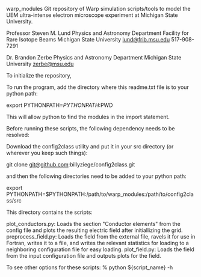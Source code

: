 warp_modules
Git repository of Warp simulation scripts/tools to model the UEM 
ultra-intense electron microscope experiment at 
Michigan State University. 

Professor Steven M. Lund
Physics and Astronomy Department
Facility for Rare Isotope Beams
Michigan State University
lund@frib.msu.edu
517-908-7291

Dr. Brandon Zerbe 
Physics and Astronomy Department
Michigan State University
zerbe@msu.edu 


To initialize the repository, 

To run the program, add the directory where this readme.txt file is to your 
python path:

  export PYTHONPATH=$PYTHONPATH:$PWD

This will allow python to find the modules in the import statement.

Before running these scripts, the following dependency needs to be resolved:

  Download the config2class utility and put it in your src directory (or wherever 
  you keep such things):

  git clone git@github.com:billyziege/config2class.git

and then the following directories need to be added to your python path:

  export PYTHONPATH=$PYTHONPATH:/path/to/warp_modules:/path/to/config2class/src

This directory contains the scripts:

  plot_conductors.py: Loads the section "Conductor elements" from the config file and
    plots the resulting electric field after initiallizing the grid.
  preprocess_field.py: Loads the field from the external file, ravels it for use in Fortran,
    writes it to a file, and writes the relevant statistics for loading to a neighboring 
    configuration file for easy loading.
  plot_field.py:  Loads the field from the input configuration file and outputs plots
    for the field.

To see other options for these scripts:
  % python ${script_name} -h
